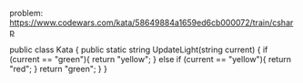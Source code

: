 problem: https://www.codewars.com/kata/58649884a1659ed6cb000072/train/csharp

public class Kata
{
public static string UpdateLight(string current)
{
if (current == "green"){
return "yellow";
}
else if (current == "yellow"){
return "red";
}
return "green";
}
}
